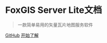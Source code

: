 # FoxGIS Server Lite文档

> 一款简单易用的矢量瓦片地图服务软件

[GitHub](https://github.com/jingsam/foxgis-server-lite/)
[开始了解](/README)
